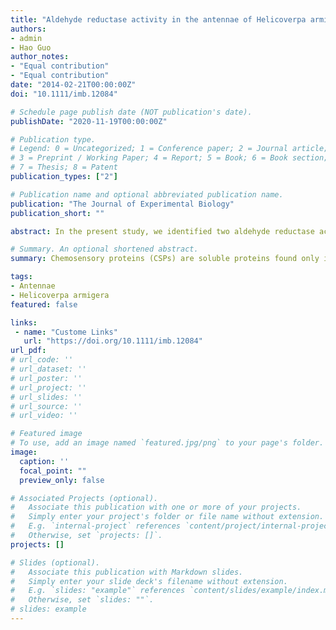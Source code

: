 ```yaml
---
title: "Aldehyde reductase activity in the antennae of Helicoverpa armigera"
authors:
- admin
- Hao Guo
author_notes:
- "Equal contribution"
- "Equal contribution"
date: "2014-02-21T00:00:00Z"
doi: "10.1111/imb.12084"

# Schedule page publish date (NOT publication's date).
publishDate: "2020-11-19T00:00:00Z"

# Publication type.
# Legend: 0 = Uncategorized; 1 = Conference paper; 2 = Journal article;
# 3 = Preprint / Working Paper; 4 = Report; 5 = Book; 6 = Book section;
# 7 = Thesis; 8 = Patent
publication_types: ["2"]

# Publication name and optional abbreviated publication name.
publication: "The Journal of Experimental Biology"
publication_short: ""

abstract: In the present study, we identified two aldehyde reductase activities in the antennae of Helicoverpa species, NADH and NADPH‐dependent activity. We expressed one of these proteins of H.armigera, aldo‐keto reductase (AKR), which bears 56% identity to bovine aldose reductase, displays a NADPH‐dependent activity and is mainly expressed in the antennae of adults. Whole‐mount immunostaining showed that the enzyme is concentrated in the cells at the base of chemosensilla and in the nerves. The enzyme activity of H.armigeraAKR is markedly different from those of mammalian enzymes. The best substrates are linear aliphatic aldehydes of 8–10 carbon atoms, but not hydroxyaldehydes. Both pheromone components of H.armigera, which are unsaturated aldehydes of 16 carbons, are very poor substrates. Unlike mammalian AKRs, the H.armigera enzyme is weakly affected by common inhibitors and exhibits a different behaviour from the action of thiols. A model of the enzyme suggests that the four cysteines are in their reduced form, as are the seven cysteines of mammalian enzymes. The occurrence of orthologous proteins in other insect species, that do not use aldehydes as pheromones, excludes the possibility of classifying this enzyme among the pheromone‐degrading enzymes, as has been previously described in other insect species.

# Summary. An optional shortened abstract.
summary: Chemosensory proteins (CSPs) are soluble proteins found only in arthropods. Some of them fill the lumen of chemosensilla and are believed to play a role similar to that of odorant-binding proteins in the detection of semiochemicals.

tags:
- Antennae
- Helicoverpa armigera
featured: false

links:
 - name: "Custome Links"
   url: "https://doi.org/10.1111/imb.12084"
url_pdf: 
# url_code: ''
# url_dataset: ''
# url_poster: ''
# url_project: ''
# url_slides: ''
# url_source: ''
# url_video: ''

# Featured image
# To use, add an image named `featured.jpg/png` to your page's folder. 
image:
  caption: ''
  focal_point: ""
  preview_only: false

# Associated Projects (optional).
#   Associate this publication with one or more of your projects.
#   Simply enter your project's folder or file name without extension.
#   E.g. `internal-project` references `content/project/internal-project/index.md`.
#   Otherwise, set `projects: []`.
projects: []

# Slides (optional).
#   Associate this publication with Markdown slides.
#   Simply enter your slide deck's filename without extension.
#   E.g. `slides: "example"` references `content/slides/example/index.md`.
#   Otherwise, set `slides: ""`.
# slides: example
---
```


<!-- {{% alert note %}}
Click the *Cite* button above to demo the feature to enable visitors to import publication metadata into their reference management software.
{{% /alert %}}

{{% alert note %}}
Click the *Slides* button above to demo Academic's Markdown slides feature.
{{% /alert %}}

Supplementary notes can be added here, including [code and math](https://sourcethemes.com/academic/docs/writing-markdown-latex/). -->
